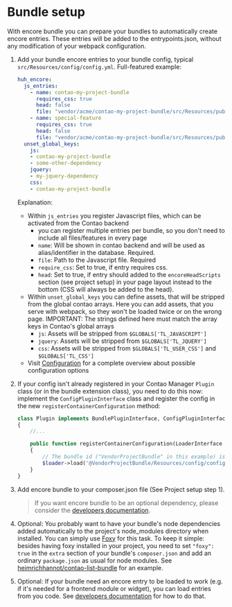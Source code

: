 # Bundle setup

With encore bundle you can prepare your bundles to automatically create encore entries. These entries will be added to the entrypoints.json, without any modification of your webpack configuration.

1. Add your bundle encore entries to your bundle config, typical `src/Resources/config/config.yml`. Full-featured example:

    ```yaml
    huh_encore:
      js_entries:
        - name: contao-my-project-bundle
          requires_css: true
          head: false
          file: "vendor/acme/contao-my-project-bundle/src/Resources/public/js/my-project-bundle.js"
        - name: special-feature
          requires_css: true
          head: false
          file: "vendor/acme/contao-my-project-bundle/src/Resources/public/js/awesome-but-rare-used-feature.js"
      unset_global_keys:
        js:
        - contao-my-project-bundle
        - some-other-dependency
        jquery:
        - my-jquery-dependency
        css:
        - contao-my-project-bundle
    ```

    Explanation:
    * Within `js_entries` you register Javascript files, which can be activated from the Contao backend
        * you can register multiple entries per bundle, so you don't need to include all files/features in every page
        * `name`: Will be shown in contao backend and will be used as alias/identifier in the database. Required.
        * `file`: Path to the Javascript file. Required
        * `require_css`: Set to true, if entry requires css.
        * `head`: Set to true, if entry should added to the `encoreHeadScripts` section (see project setup) in your page layout instead to the bottom (CSS will always be added to the head).
    * Within `unset_global_keys` you can define assets, that will be stripped from the global contao arrays. Here you can add assets, that you serve with webpack, so they won't be loaded twice or on the wrong page. IMPORTANT: The strings defined here must match the array keys in Contao's global arrays
        * `js`: Assets will be stripped from `$GLOBALS['TL_JAVASCRIPT']`
        * `jquery`: Assets will be stripped from `$GLOBALS['TL_JQUERY']`
        * `css`: Assets will be stripped from `$GLOBALS['TL_USER_CSS']` and `$GLOBALS['TL_CSS']`
     * Visit [Configuration](configuration.md) for a complete overview about possible configuration options

1. If your config isn't already registered in your Contao Manager `Plugin` class (or in the bundle extension class), you need to do this now: implement the `ConfigPluginInterface` class and register the config in the new `registerContainerConfiguration` method:

    ```php
    class Plugin implements BundlePluginInterface, ConfigPluginInterface
    {
        //...
    
        public function registerContainerConfiguration(LoaderInterface $loader, array $managerConfig)
        {
            // The bundle id ("VendorProjectBundle" in this example) is typically your bundle class name
            $loader->load('@VendorProjectBundle/Resources/config/config.yml');
        }
    }
    ```

1. Add encore bundle to your composer.json file (See Project setup step 1).

    > If you want encore bundle to be an optional dependency, please consider the [developers documentation](developers.md).

1. Optional: You probably want to have your bundle's node dependencies added automatically to the project's node_modules directory when installed. You can simply use [Foxy](https://github.com/fxpio/foxy) for this task. To keep it simple: besides having foxy installed in your project, you need to set `"foxy": true` in the `extra` section of your bundle's `composer.json` and add an ordinary `package.json` as usual for node modules. See [heimrichhannot/contao-list-bundle](https://github.com/heimrichhannot/contao-list-bundle) for an example.

1. Optional: If your bundle need an encore entry to be loaded to work (e.g. if it's needed for a frontend module or widget), you can load entries from you code. See [developers documentation](developers.md) for how to do that.

